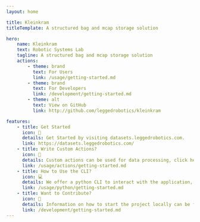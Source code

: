 ```yaml
---
layout: home

title: Kleinkram
titleTemplate: A structured bag and mcap storage solution

hero:
    name: Kleinkram
    text: Robotic Systems Lab
    tagline: A structured bag and mcap storage solution
    actions:
        - theme: brand
          text: For Users
          link: /usage/getting-started.md
        - theme: brand
          text: For Developers
          link: /development/getting-started.md
        - theme: alt
          text: View on GitHub
          link: http://github.com/leggedrobotics/kleinkram

features:
    - title: Get Started
      icon: 🚀
      details: Get Started by visiting datasets.leggedrobotics.com.
      link: https://datasets.leggedrobotics.com/
    - title: Write Custom Actions?
      icon: 📝
      details: Custom actions can be used for data processing, click here for more information.
      link: /usage/actions/getting-started.md
    - title: How to Use the CLI?
      icon: 💻
      details: We offer a python CLI to interact with the application, click here for more information.
      link: /usage/python/getting-started.md
    - title: Want to Contribute?
      icon: 🤝
      details: Information on how to start the project locally can be found in the developer documentation.
      link: /development/getting-started.md
---
```

